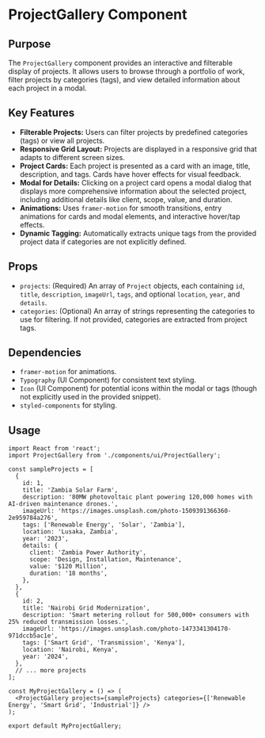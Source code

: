 # ProjectGallery Component

## Purpose
The `ProjectGallery` component provides an interactive and filterable display of projects. It allows users to browse through a portfolio of work, filter projects by categories (tags), and view detailed information about each project in a modal.

## Key Features
- **Filterable Projects:** Users can filter projects by predefined categories (tags) or view all projects.
- **Responsive Grid Layout:** Projects are displayed in a responsive grid that adapts to different screen sizes.
- **Project Cards:** Each project is presented as a card with an image, title, description, and tags. Cards have hover effects for visual feedback.
- **Modal for Details:** Clicking on a project card opens a modal dialog that displays more comprehensive information about the selected project, including additional details like client, scope, value, and duration.
- **Animations:** Uses `framer-motion` for smooth transitions, entry animations for cards and modal elements, and interactive hover/tap effects.
- **Dynamic Tagging:** Automatically extracts unique tags from the provided project data if categories are not explicitly defined.

## Props
- `projects`: (Required) An array of `Project` objects, each containing `id`, `title`, `description`, `imageUrl`, `tags`, and optional `location`, `year`, and `details`.
- `categories`: (Optional) An array of strings representing the categories to use for filtering. If not provided, categories are extracted from project tags.

## Dependencies
- `framer-motion` for animations.
- `Typography` (UI Component) for consistent text styling.
- `Icon` (UI Component) for potential icons within the modal or tags (though not explicitly used in the provided snippet).
- `styled-components` for styling.

## Usage
```tsx
import React from 'react';
import ProjectGallery from './components/ui/ProjectGallery';

const sampleProjects = [
  {
    id: 1,
    title: 'Zambia Solar Farm',
    description: '80MW photovoltaic plant powering 120,000 homes with AI-driven maintenance drones.',
    imageUrl: 'https://images.unsplash.com/photo-1509391366360-2e959784a276',
    tags: ['Renewable Energy', 'Solar', 'Zambia'],
    location: 'Lusaka, Zambia',
    year: '2023',
    details: {
      client: 'Zambia Power Authority',
      scope: 'Design, Installation, Maintenance',
      value: '$120 Million',
      duration: '18 months',
    },
  },
  {
    id: 2,
    title: 'Nairobi Grid Modernization',
    description: 'Smart metering rollout for 500,000+ consumers with 25% reduced transmission losses.',
    imageUrl: 'https://images.unsplash.com/photo-1473341304170-971dccb5ac1e',
    tags: ['Smart Grid', 'Transmission', 'Kenya'],
    location: 'Nairobi, Kenya',
    year: '2024',
  },
  // ... more projects
];

const MyProjectGallery = () => (
  <ProjectGallery projects={sampleProjects} categories={['Renewable Energy', 'Smart Grid', 'Industrial']} />
);

export default MyProjectGallery;
```